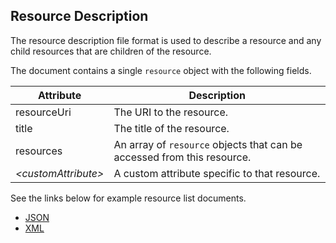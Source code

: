 ## Resource Description
The resource description file format is used to describe a resource and any child resources that
are children of the resource.

The document contains a single <code>resource</code> object with the following fields.

<div class="table-responsive">
<table class="table table-striped tabled-bordered table-condensed">
  <thead>
    <tr>
      <th>Attribute</th>
      <th>Description</th>
    </tr>
  </thead>
  <tbody>
    <tr>
      <td>resourceUri</td>
      <td>The URI to the resource.</td>
    </tr>
    <tr>
      <td>title</td>
      <td>The title of the resource.</td>
    </tr>
    <tr>
      <td>resources</td>
      <td>An array of <code>resource</code> objects that can be accessed from this resource.</td>
    </tr>
    <tr>
      <td><i>&lt;customAttribute&gt;</i></td>
      <td>A custom attribute specific to that resource.</td>
    </tr>
  </tbody>
</table>
</div>

See the links below for example resource list documents.

* [JSON](ws/apps.json)
* [XML](ws/apps.xml)

